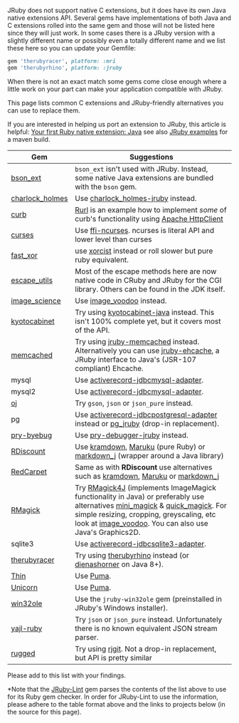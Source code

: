 JRuby does not support native C extensions, but it does have its own Java native extensions API.  Several gems have implementations of both Java and C extensions rolled into the same gem and those will not be listed here since they will just work.  In some cases there is a JRuby version with a slightly different name or possibly even a totally different name and we list these here so you can update your Gemfile:

```ruby
gem 'therubyracer', platform: :mri
gem 'therubyrhino', platform: :jruby
```

When there is not an exact match some gems come close enough where a little work on your part can make your application compatible with JRuby.

This page lists common C extensions and JRuby-friendly alternatives you can use to replace them.

If you are interested in helping us port an extension to JRuby, this article is helpful: [Your first Ruby native extension: Java](https://blog.jcoglan.com/2012/08/02/your-first-ruby-native-extension-java/) see also [JRuby examples](https://github.com/jruby/jruby-examples) for a maven build.

<!-- suggestions start -->
| Gem | Suggestions |
|-----|-------------|
|[bson_ext][]|`bson_ext` isn't used with JRuby. Instead, some native Java extensions are bundled with the `bson` gem.|
|[charlock_holmes][]|Use [charlock_holmes-jruby][] instead.|
|[curb][]|[Rurl][] is an example how to implement _some_ of curb's functionality using [Apache HttpClient][]|
|[curses][]|Use [ffi-ncurses][].  ncurses is literal API and lower level than curses|
|[fast_xor][]|use [xorcist][] instead or roll slower but pure ruby equivalent.|
|[escape_utils][]|Most of the escape methods here are now native code in CRuby and JRuby for the CGI library. Others can be found in the JDK itself.|
|[image_science][]|Use [image_voodoo][] instead.|
|[kyotocabinet][]|Try using [kyotocabinet-java][] instead. This isn't 100% complete yet, but it covers most of the API.|
|[memcached][]|Try using [jruby-memcached][] instead. Alternatively you can use [jruby-ehcache][], a JRuby interface to Java's (JSR-107 compliant) Ehcache.|
|mysql|Use [activerecord-jdbcmysql-adapter][].|
|mysql2|Use [activerecord-jdbcmysql-adapter][].|
|[oj][]|Try `gson`, `json` or `json_pure` instead.|
|pg|Use [activerecord-jdbcpostgresql-adapter][] instead or [pg_jruby][] (drop-in replacement).|
|[pry-byebug][]|Use [pry-debugger-jruby][] instead.|
|[RDiscount][]|Use [kramdown][], [Maruku][] (pure Ruby) or [markdown_j][] (wrapper around a Java library)|
|[RedCarpet][]|Same as with **RDiscount** use alternatives such as [kramdown][], [Maruku][] or [markdown_j][]|
|[RMagick][]|Try [RMagick4J][] (implements ImageMagick functionality in Java) or preferably use alternatives [mini_magick][] & [quick_magick][]. For simple resizing, cropping, greyscaling, etc look at [image_voodoo][]. You can also use Java's Graphics2D.|
|sqlite3|Use [activerecord-jdbcsqlite3-adapter][].|
|[therubyracer][]|Try using [therubyrhino][] instead (or [dienashorner][] on Java 8+).|
|[Thin][]| Use [Puma][].|
|[Unicorn][]| Use [Puma][].|
|[win32ole][]|Use the `jruby-win32ole` gem (preinstalled in JRuby's Windows installer).|
|[yajl-ruby][]|Try `json` or `json_pure` instead. Unfortunately there is no known equivalent JSON stream parser.|
|[rugged]| Try using [rjgit]. Not a drop-in replacement, but API is pretty similar|
<!-- suggestions end -->

Please add to this list with your findings.

*Note that the [JRuby-Lint][] gem parses the contents of the list above to use for its Ruby gem checker. In order for JRuby-Lint to use the information, please adhere to the table format above and the links to projects below (in the source for this page).

<!-- links start -->
[curses]: https://github.com/ruby/curses
[ffi-ncurses]: https://github.com/seanohalpin/ffi-ncurses
[RDiscount]: http://dafoster.net/projects/rdiscount/
[RedCarpet]: https://github.com/vmg/redcarpet
[kramdown]: https://github.com/gettalong/kramdown
[Maruku]:https://github.com/bhollis/maruku
[markdown_j]: https://github.com/nate/markdown_j
[RMagick]: https://github.com/rmagick/rmagick
[RMagick4J]: https://github.com/Serabe/RMagick4J
[mini_magick]: https://github.com/minimagick/minimagick
[quick_magick]: https://github.com/aseldawy/quick_magick
[image_voodoo]: https://github.com/jruby/image_voodoo
[Unicorn]: http://unicorn.bogomips.org/
[pry-byebug]: https://github.com/deivid-rodriguez/pry-byebug
[pry-debugger-jruby]: https://gitlab.com/ivoanjo/pry-debugger-jruby
[Puma]: http://puma.io/
[Thin]: http://code.macournoyer.com/thin/
[Typhoeus]: https://github.com/dbalatero/typhoeus
[activerecord-jdbc-adapter]: https://github.com/jruby/activerecord-jdbc-adapter
[JRuby-Lint]: https://github.com/jruby/jruby-lint
[Nokogiri]: http://nokogiri.org/
[yajl-ruby]: https://github.com/brianmario/yajl-ruby
[bson_ext]: https://github.com/mongodb/mongo-ruby-driver
[Apache HttpClient]: http://hc.apache.org/httpcomponents-client-ga/
[HttpURLConnection]: http://download.oracle.com/javase/1,5.0/docs/api/java/net/HttpURLConnection.html
[win32ole]: http://www.ruby-doc.org/stdlib/libdoc/win32ole/rdoc/index.html
[Rurl]: https://github.com/rcyrus/Rurl
[curb]: https://github.com/taf2/curb
[therubyracer]: https://github.com/cowboyd/therubyracer
[therubyrhino]: https://github.com/cowboyd/therubyrhino
[dienashorner]: https://github.com/kares/dienashorner
[kyotocabinet]: http://fallabs.com/kyotocabinet/
[kyotocabinet-java]: https://github.com/csw/kyotocabinet-java
[memcached]: https://github.com/evan/memcached
[jruby-memcached]: https://github.com/aurorafeint/jruby-memcached
[jruby-ehcache]: https://github.com/dylanz/ehcache
[oj]: https://github.com/ohler55/oj
[activerecord-jdbcmysql-adapter]: https://rubygems.org/gems/activerecord-jdbcmysql-adapter
[activerecord-jdbcsqlite3-adapter]: https://rubygems.org/gems/activerecord-jdbcsqlite3-adapter
[activerecord-jdbcpostgresql-adapter]: https://rubygems.org/gems/activerecord-jdbcpostgresql-adapter
[pg_jruby]: https://rubygems.org/gems/pg_jruby
[charlock_holmes]: https://github.com/brianmario/charlock_holmes
[charlock_holmes-jruby]: https://github.com/siuying/charlock_holmes-jruby
[fast_xor]: https://github.com/CodeMonkeySteve/fast_xor
[xorcist]: https://github.com/fny/xorcist
[image_science]: https://github.com/seattlerb/image_science
[rugged]: https://github.com/libgit2/rugged
[rjgit]: https://github.com/repotag/rjgit
[escape_utils]: https://github.com/brianmario/escape_utils
<!-- links end -->